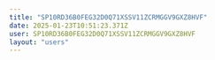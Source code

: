 ```yaml
---
title: "SP10RD36B0FEG32D0Q71XSSV11ZCRMGGV9GXZ8HVF"
date: 2025-01-23T10:51:23.371Z
user: SP10RD36B0FEG32D0Q71XSSV11ZCRMGGV9GXZ8HVF
layout: "users"
---
```

    